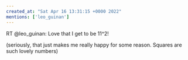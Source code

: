 ```yaml
---
created_at: "Sat Apr 16 13:31:15 +0000 2022"
mentions: ['leo_guinan']
---
```


RT @leo_guinan: Love that I get to be 11^2!

(seriously, that just makes me really happy for some reason. Squares are such lovely numbers)